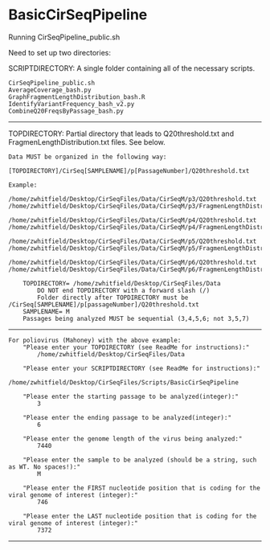 # BasicCirSeqPipeline
Running CirSeqPipeline_public.sh

Need to set up two directories:

SCRIPTDIRECTORY: A single folder containing all of the necessary scripts.

	CirSeqPipeline_public.sh
	AverageCoverage_bash.py
	GraphFragmentLengthDistribution_bash.R
	IdentifyVariantFrequency_bash_v2.py
	CombineQ20FreqsByPassage_bash.py

----------------------------------------------------------------------------------------------------------------------------------
TOPDIRECTORY: Partial directory that leads to Q20threshold.txt and FragmenLengthDistribution.txt files. See below.

	Data MUST be organized in the following way:
		[TOPDIRECTORY]/CirSeq[SAMPLENAME]/p[PassageNumber]/Q20threshold.txt

	Example:

	/home/zwhitfield/Desktop/CirSeqFiles/Data/CirSeqM/p3/Q20threshold.txt
	/home/zwhitfield/Desktop/CirSeqFiles/Data/CirSeqM/p3/FragmenLengthDistribution.txt

	/home/zwhitfield/Desktop/CirSeqFiles/Data/CirSeqM/p4/Q20threshold.txt
	/home/zwhitfield/Desktop/CirSeqFiles/Data/CirSeqM/p4/FragmenLengthDistribution.txt

	/home/zwhitfield/Desktop/CirSeqFiles/Data/CirSeqM/p5/Q20threshold.txt
	/home/zwhitfield/Desktop/CirSeqFiles/Data/CirSeqM/p5/FragmenLengthDistribution.txt

	/home/zwhitfield/Desktop/CirSeqFiles/Data/CirSeqM/p6/Q20threshold.txt
	/home/zwhitfield/Desktop/CirSeqFiles/Data/CirSeqM/p6/FragmenLengthDistribution.txt

		TOPDIRECTORY= /home/zwhitfield/Desktop/CirSeqFiles/Data
			DO NOT end TOPDIRECTORY with a forward slash (/)
			Folder directly after TOPDIRECTORY must be /CirSeq[SAMPLENAME]/p[passageNumber]/Q20threshold.txt
		SAMPLENAME= M
		Passages being analyzed MUST be sequential (3,4,5,6; not 3,5,7)
---------------------------------
	For poliovirus (Mahoney) with the above example:
		"Please enter your TOPDIRECTORY (see ReadMe for instructions):"
			/home/zwhitfield/Desktop/CirSeqFiles/Data

		"Please enter your SCRIPTDIRECTORY (see ReadMe for instructions):"
			/home/zwhitfield/Desktop/CirSeqFiles/Scripts/BasicCirSeqPipeline

		"Please enter the starting passage to be analyzed(integer):"
			3

		"Please enter the ending passage to be analyzed(integer):"
			6

		"Please enter the genome length of the virus being analyzed:"
			7440

		"Please enter the sample to be analyzed (should be a string, such as WT. No spaces!):"
			M

		"Please enter the FIRST nucleotide position that is coding for the viral genome of interest (integer):"
			746

		"Please enter the LAST nucleotide position that is coding for the viral genome of interest (integer):"
			7372
---------------------------------
